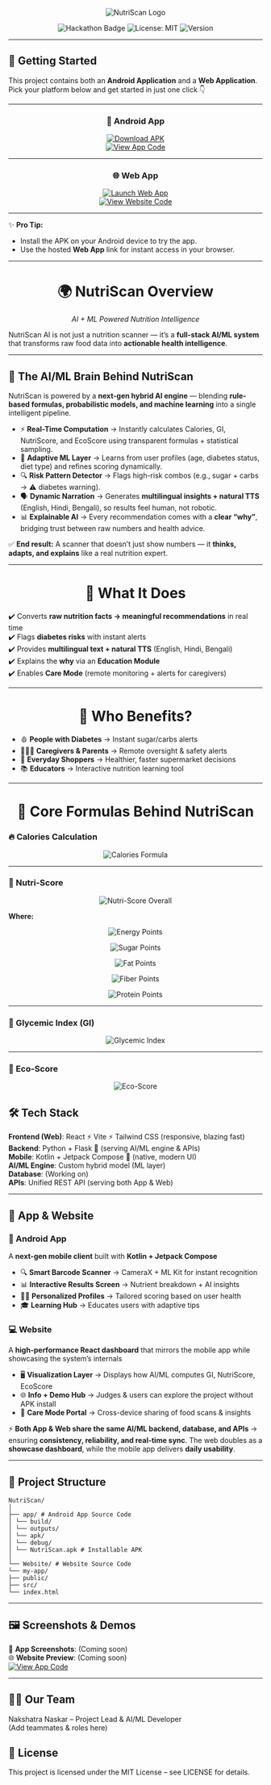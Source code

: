 <!-- # 🍏 NutriScan AI — Your Intelligent Food Evaluator   -->

<div align="center">

![NutriScan Logo](https://i.ibb.co/LhDjnjmG/Nutri-Scan-Banner.png)

![Hackathon Badge](https://img.shields.io/badge/Hackathon-Ready-brightgreen) 
![License: MIT](https://img.shields.io/badge/License-MIT-blue.svg) 
![Version](https://img.shields.io/badge/Version-1.0.0-orange)

</div>


---

## 🚀 Getting Started  

This project contains both an **Android Application** and a **Web Application**.  
Pick your platform below and get started in just one click 👇  

---

<div align="center">

### 📱 Android App  

[![Download APK](https://img.shields.io/badge/⬇️_Download-APK-success?style=for-the-badge&logo=android)](app/build/outputs/apk/debug/NutriScan.apk)  
[![View App Code](https://img.shields.io/badge/💻_View-App_Code-brightgreen?style=for-the-badge&logo=kotlin)](app/)  

</div>

---

<div align="center">

### 🌐 Web App  

[![Launch Web App](https://img.shields.io/badge/🚀_Launch-Web_App-blue?style=for-the-badge&logo=google-chrome)](https://nutri-scan-ai-azure.vercel.app/)  
[![View Website Code](https://img.shields.io/badge/💻_View-Website_Code-lightgrey?style=for-the-badge&logo=react)](Website/my-app)  

</div>

---

✨ **Pro Tip:**  
- Install the APK on your Android device to try the app.  
- Use the hosted **Web App** link for instant access in your browser.  

---

<div align="center">

# 🌍 NutriScan Overview 
 
*AI + ML Powered Nutrition Intelligence*
</div>

NutriScan AI is not just a nutrition scanner — it’s a **full-stack AI/ML system** that transforms raw food data into **actionable health intelligence**.  

---

## 🧠 The AI/ML Brain Behind NutriScan  

NutriScan is powered by a **next-gen hybrid AI engine** — blending **rule-based formulas, probabilistic models, and machine learning** into a single intelligent pipeline.  

- ⚡ **Real-Time Computation** → Instantly calculates Calories, GI, NutriScore, and EcoScore using transparent formulas + statistical sampling.  
- 🧠 **Adaptive ML Layer** → Learns from user profiles (age, diabetes status, diet type) and refines scoring dynamically.  
- 🔍 **Risk Pattern Detector** → Flags high-risk combos (e.g., sugar + carbs → ⚠️ diabetes warning).  
- 🗣️ **Dynamic Narration** → Generates **multilingual insights + natural TTS** (English, Hindi, Bengali), so results feel human, not robotic.  
- 📊 **Explainable AI** → Every recommendation comes with a **clear “why”**, bridging trust between raw numbers and health advice.  

✅ **End result:** A scanner that doesn’t just show numbers — it **thinks, adapts, and explains** like a real nutrition expert.  


---

<div align="center">

# 🚀 What It Does  

</div>

✔️ Converts **raw nutrition facts → meaningful recommendations** in real time  
✔️ Flags **diabetes risks** with instant alerts  
✔️ Provides **multilingual text + natural TTS** (English, Hindi, Bengali)  
✔️ Explains the **why** via an **Education Module**  
✔️ Enables **Care Mode** (remote monitoring + alerts for caregivers)  

---


<div align="center">

# 👥 Who Benefits?  

</div>

- 🩸 **People with Diabetes** → Instant sugar/carbs alerts  
- 👨‍👩‍👧 **Caregivers & Parents** → Remote oversight & safety alerts  
- 🛒 **Everyday Shoppers** → Healthier, faster supermarket decisions  
- 📚 **Educators** → Interactive nutrition learning tool  

---

<div align="center">

# 🧮 Core Formulas Behind NutriScan

</div>

### 🔥 Calories Calculation
<p align="center">
  <img src="https://latex.codecogs.com/svg.image?\bg{transparent}\color{white}\text{Calories}=(\text{Protein}\times4)+(\text{Carbohydrates}\times4)+(\text{Fat}\times9)" alt="Calories Formula"/>
</p>

---

### 🥗 Nutri-Score
<p align="center">
  <img src="https://latex.codecogs.com/svg.image?\bg{transparent}\color{white}\text{NutriScore}=(\text{EnergyPts}+\text{SugarPts}+\text{FatPts})-(\text{FiberPts}+\text{ProteinPts})" alt="Nutri-Score Overall"/>
</p>

**Where:**
<p align="center">
  <img src="https://latex.codecogs.com/svg.image?\bg{transparent}\color{white}\text{EnergyPts}=\min(10,\max(0,\lfloor\frac{\text{Calories}}{335}\rfloor))" alt="Energy Points"/>
</p>
<p align="center">
  <img src="https://latex.codecogs.com/svg.image?\bg{transparent}\color{white}\text{SugarPts}=\min(10,\max(0,\lfloor\frac{\text{Sugar}}{4.5}\rfloor))" alt="Sugar Points"/>
</p>
<p align="center">
  <img src="https://latex.codecogs.com/svg.image?\bg{transparent}\color{white}\text{FatPts}=\min(10,\max(0,\lfloor\frac{\text{Fat}}{1}\rfloor))" alt="Fat Points"/>
</p>
<p align="center">
  <img src="https://latex.codecogs.com/svg.image?\bg{transparent}\color{white}\text{FiberPts}=\min(5,\max(0,\lfloor\frac{\text{Fiber}}{0.9}\rfloor))" alt="Fiber Points"/>
</p>
<p align="center">
  <img src="https://latex.codecogs.com/svg.image?\bg{transparent}\color{white}\text{ProteinPts}=\min(5,\max(0,\lfloor\frac{\text{Protein}}{1.6}\rfloor))" alt="Protein Points"/>
</p>

---

### 🍬 Glycemic Index (GI)
<p align="center">
  <img src="https://latex.codecogs.com/svg.image?\bg{transparent}\color{white}GI=\min\!\Big(100,\max\!\big(0,\mathcal{N}(55,15)+\frac{\text{Sugar}}{10}+\frac{\text{Carbohydrates}}{50}\big)\Big)" alt="Glycemic Index"/>
</p>

---

### 🌱 Eco-Score
<p align="center">
  <img src="https://latex.codecogs.com/svg.image?\bg{transparent}\color{white}EcoScore=\min\!\Big(100,\max\!\big(0,\mathcal{N}(50,20)+\frac{\text{Protein}}{5}\big)\Big)" alt="Eco-Score"/>
</p>

## 🛠️ Tech Stack  

**Frontend (Web)**: React ⚡ Vite ⚡ Tailwind CSS (responsive, blazing fast)  
**Backend**: Python + Flask 🚀 (serving AI/ML engine & APIs)  
**Mobile**: Kotlin + Jetpack Compose 📱 (native, modern UI)  
**AI/ML Engine**: Custom hybrid model (ML layer)  
**Database**: (Working on)  
**APIs**: Unified REST API (serving both App & Web)  

---

## 📱 App & Website  

### 📲 Android App  
A **next-gen mobile client** built with **Kotlin + Jetpack Compose**  
- 🔍 **Smart Barcode Scanner** → CameraX + ML Kit for instant recognition  
- 📊 **Interactive Results Screen** → Nutrient breakdown + AI insights  
- 🧑‍⚕️ **Personalized Profiles** → Tailored scoring based on user health  
- 🎓 **Learning Hub** → Educates users with adaptive tips  

### 💻 Website  
A **high-performance React dashboard** that mirrors the mobile app while showcasing the system’s internals  
- 🖥️ **Visualization Layer** → Displays how AI/ML computes GI, NutriScore, EcoScore  
- 🌐 **Info + Demo Hub** → Judges & users can explore the project without APK install  
- 🤝 **Care Mode Portal** → Cross-device sharing of food scans & insights  

⚡ **Both App & Web share the same AI/ML backend, database, and APIs** → ensuring **consistency, reliability, and real-time sync**. The web doubles as a **showcase dashboard**, while the mobile app delivers **daily usability**.

---

## 📂 Project Structure  
```
NutriScan/
│
├── app/ # Android App Source Code
│ └── build/
│ └── outputs/
│ └── apk/
│ └── debug/
│ └── NutriScan.apk # Installable APK
│
└── Website/ # Website Source Code
└── my-app/
├── public/
├── src/
└── index.html
```
---

## 🖼️ Screenshots & Demos  

📱 **App Screenshots**: (Coming soon)  
🌐 **Website Preview**: (Coming soon)  
<centre> [![View App Code](https://img.shields.io/badge/View-DEMO-brightgreen?style=for-the-badge&logo=youtube)](app/) <!-- Replace with real link -->  

---

## 👨‍💻 Our Team<br>
Nakshatra Naskar – Project Lead & AI/ML Developer<br>
(Add teammates & roles here)

## 📜 License
This project is licensed under the MIT License – see LICENSE
 for details.
